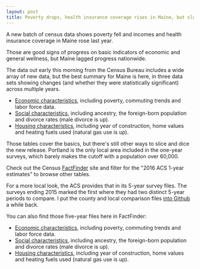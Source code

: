 ```yaml
---
layout: post
title: Poverty drops, health insurance coverage rises in Maine, but slower than nation
---
```


A new batch of census data shows poverty fell and incomes and health insurance coverage in Maine rose last year.

Those are good signs of progress on basic indicators of economic and general wellness, but Maine lagged progress nationwide.

The data out early this morning from the Census Bureau includes a wide array of new data, but the best summary for Maine is here, in three data sets showing changes (and whether they were statistically significant) across multiple years.

- [Economic characteristics](https://factfinder.census.gov/bkmk/table/1.0/en/ACS/16_1YR/CP03/0400000US23), including poverty, commuting trends and labor force data. 
- [Social characteristics](https://factfinder.census.gov/bkmk/table/1.0/en/ACS/16_1YR/CP02/0400000US23), including ancestry, the foreign-born population and divorce rates (male divorce is up).
- [Housing characteristics](https://factfinder.census.gov/bkmk/table/1.0/en/ACS/16_1YR/CP04/0400000US23), including year of construction, home values and heating fuels used (natural gas use is up). 

Those tables cover the basics, but there's still other ways to slice and dice the new release. Portland is the only local area included in the one-year surveys, which barely makes the cutoff with a population over 60,000. 

Check out the Census [FactFinder](https://factfinder.census.gov/faces/nav/jsf/pages/searchresults.xhtml?refresh=t) site and filter for the "2016 ACS 1-year estimates" to browse other tables.

For a more local look, the ACS provides that in its 5-year survey files. The surveys ending 2015 marked the first where they had two distinct 5-year periods to compare. I put the county and local comparison files [into Github](https://github.com/bangordailynews/BDN-public-data/tree/master/thedata/ACS%20comparisons) a while back. 

You can also find those five-year files here in FactFinder: 

- [Economic characteristics](https://factfinder.census.gov/bkmk/table/1.0/en/ACS/15_5YR/CP03/0400000US23), including poverty, commuting trends and labor force data. 
- [Social characteristics](https://factfinder.census.gov/bkmk/table/1.0/en/ACS/15_5YR/CP02/0400000US23), including ancestry, the foreign-born population and divorce rates (male divorce is up).
- [Housing characteristics](https://factfinder.census.gov/bkmk/table/1.0/en/ACS/15_5YR/CP04/0400000US23), including year of construction, home values and heating fuels used (natural gas use is up). 